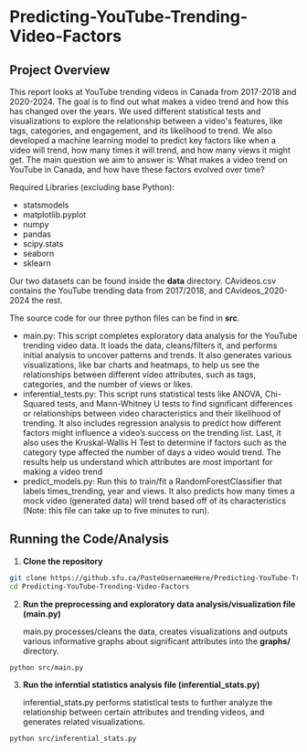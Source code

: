 # Predicting-YouTube-Trending-Video-Factors

## Project Overview

This report looks at YouTube trending videos in Canada from 2017-2018 and 2020-2024. The goal is to find out what makes a video trend and how this has changed over the years. We used different statistical tests and visualizations to explore the relationship between a video's features, like tags, categories, and engagement, and its likelihood to trend. We also developed a machine learning model to predict key factors like when a video will trend, how many times it will trend, and how many views it might get. The main question we aim to answer is: What makes a video trend on YouTube in Canada, and how have these factors evolved over time?

Required Libraries (excluding base Python):
* statsmodels
* matplotlib.pyplot
* numpy
* pandas
* scipy.stats
* seaborn
* sklearn

Our two datasets can be found inside the **data** directory. CAvideos.csv contains the YouTube trending data from 2017/2018, and CAvideos_2020-2024 the rest.

The source code for our three python files can be find in **src**.

* main.py: This script completes exploratory data analysis for the YouTube trending video data. It loads the data, cleans/filters it, and performs initial analysis to uncover patterns and trends. It also generates various visualizations, like bar charts and heatmaps, to help us see the relationships between different video attributes, such as tags, categories, and the number of views or likes.
* inferential_tests.py: This script runs statistical tests like ANOVA, Chi-Squared tests, and Mann-Whitney U tests to find significant differences or relationships between video characteristics and their likelihood of trending. It also includes regression analysis to predict how different factors might influence a video’s success on the trending list. Last, it also uses the Kruskal-Wallis H Test to determine if factors such as the category type affected the number of days a video would trend. The results help us understand which attributes are most important for making a video trend
* predict_models.py: Run this to train/fit a RandomForestClassifier that labels times_trending, year and views. It also predicts how many times a mock video (generated data) will trend based off of its characteristics (Note: this file can take up to five minutes to run). 

## Running the Code/Analysis

1. **Clone the repository**
```bash
git clone https://github.sfu.ca/PasteUsernameHere/Predicting-YouTube-Trending-Video-Factors.git
cd Predicting-YouTube-Trending-Video-Factors
```
2. **Run the preprocessing and exploratory data analysis/visualization file (main.py)** 
    
    main.py processes/cleans the data, creates visualizations and outputs various informative graphs about     significant attributes into the **graphs/** directory.
```bash
python src/main.py
```
3. **Run the inferntial statistics analysis file (inferential_stats.py)**
    
    inferential_stats.py performs statistical tests to further analyze the relationship between certain         attributes and trending videos, and generates related visualizations. 
```bash
python src/inferential_stats.py
```
